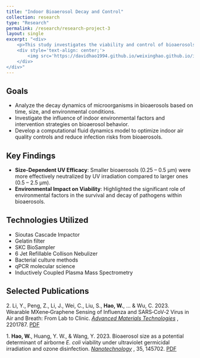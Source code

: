 ```yaml
---
title: "Indoor Bioaerosol Decay and Control"
collection: research
type: "Research"
permalink: /research/research-project-3
layout: single
excerpt: "<div>
    <p>This study investigates the viability and control of bioaerosols in indoor environments, with a focus on understanding how factors such as ultraviolet germicidal irradiation(UVGI), ozone, temperature, and humidity influence the decay of airborne pathogens. Our findings reveal a size-dependent efficacy of UVGI in reducing *E. coli* viability, particularly in smaller bioaerosols. This research provides critical insights into optimizing indoor air quality controls to mitigate the transmission of respiratory pathogens.</p>
    <div style='text-align: center;'>
        <img src='https://davidhao1994.github.io/weixinghao.github.io/images/research-project-3.jpg' alt='Example Image' width='500' />
    </div>
</div>"
---
```


## Goals
- Analyze the decay dynamics of microorganisms in bioaerosols based on time, size, and environmental conditions.
- Investigate the influence of indoor environmental factors and intervention strategies on bioaerosol behavior.
- Develop a computational fluid dynamics model to optimize indoor air quality controls and reduce infection risks from bioaerosols.

## Key Findings
- **Size-Dependent UV Efficacy**: Smaller bioaerosols (0.25 – 0.5 μm) were more effectively neutralized by UV irradiation compared to larger ones (0.5 – 2.5 μm).
- **Environmental Impact on Viability**: Highlighted the significant role of environmental factors in the survival and decay of pathogens within bioaerosols.

## Technologies Utilized
- Sioutas Cascade Impactor
- Gelatin filter
- SKC BioSampler
- 6 Jet Refillable Collison Nebulizer
- Bacterial culture methods
- qPCR molecular science
- Inductively Coupled Plasma Mass Spectrometry

## Selected Publications
2\. Li, Y., Peng, Z., Li, J., Wei, C., Liu, S., **Hao, W.**, ... & Wu, C. 2023. Wearable MXene‐Graphene Sensing of Influenza and SARS‐CoV‐2 Virus in Air and Breath: From Lab to Clinic. [*Advanced Materials Technologies*](https://onlinelibrary.wiley.com/doi/full/10.1002/admt.202201787) , 2201787. [PDF](https://davidhao1994.github.io/weixinghao.github.io/files/Publication_11.pdf)
    
1\. **Hao, W.**, Huang, Y. W., & Wang, Y. 2023. Bioaerosol size as a potential determinant of airborne *E. coli* viability under ultraviolet germicidal irradiation and ozone disinfection. [*Nanotechnology*](https://iopscience.iop.org/article/10.1088/1361-6528/ad14b4/meta) , 35, 145702. [PDF](https://davidhao1994.github.io/weixinghao.github.io/files/Publication_10.pdf)
